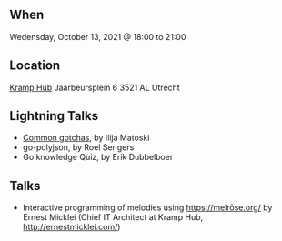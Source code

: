 When
----
Wedensday, October 13, 2021 @ 18:00 to 21:00

Location
--------
[Kramp Hub](http://www.kramphub.nl/)
Jaarbeursplein 6
3521 AL Utrecht

Lightning Talks
---------------

- [Common gotchas](common-gotchas.pdf), by Ilija Matoski
- go-polyjson, by Roel Sengers
- Go knowledge Quiz, by Erik Dubbelboer

Talks
-----

- Interactive programming of melodies using https://melrōse.org/ by Ernest Micklei (Chief IT Architect at Kramp Hub, http://ernestmicklei.com/)

